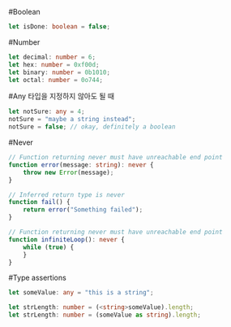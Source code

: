 
#Boolean
```TypeScript
let isDone: boolean = false;
```

#Number
```TypeScript
let decimal: number = 6;
let hex: number = 0xf00d;
let binary: number = 0b1010;
let octal: number = 0o744;
```

#Any
타입을 지정하지 않아도 될 때
```TypeScript
let notSure: any = 4;
notSure = "maybe a string instead";
notSure = false; // okay, definitely a boolean
```

#Never
```TypeScript
// Function returning never must have unreachable end point
function error(message: string): never {
    throw new Error(message);
}

// Inferred return type is never
function fail() {
    return error("Something failed");
}

// Function returning never must have unreachable end point
function infiniteLoop(): never {
    while (true) {
    }
}
```

#Type assertions
```TypeScript
let someValue: any = "this is a string";

let strLength: number = (<string>someValue).length;
let strLength: number = (someValue as string).length;
```

